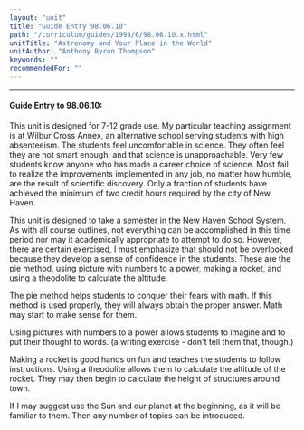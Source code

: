 ```yaml
---
layout: "unit"
title: "Guide Entry 98.06.10"
path: "/curriculum/guides/1998/6/98.06.10.x.html"
unitTitle: "Astronomy and Your Place in the World"
unitAuthor: "Anthony Byron Thompson"
keywords: ""
recommendedFor: ""
---
```

<body>
<hr/>
<h4>
Guide Entry to 98.06.10:
</h4>
<p>This unit is designed for 7-12 grade use.  My particular teaching assignment is at Wilbur Cross Annex, an alternative school serving students with high absenteeism.  The students feel uncomfortable in science.  They often feel they are not smart enough, and that science is unapproachable.  Very few students know anyone who has made a career choice of science.  Most fail to realize the improvements implemented in any job, no matter how humble, are the result of scientific discovery.  Only a fraction of students have achieved the minimum of two credit hours required by the city of New Haven.</p>
<p>
This unit is designed to take a semester in the New Haven School System.  As with all course outlines, not everything can be accomplished in this time period nor may it academically appropriate to attempt to do so.  However, there are certain exercised, I must emphasize that should not be overlooked because they develop a sense of confidence in the students.  These are the pie method, using picture with numbers to a power, making a rocket, and using a theodolite to calculate the altitude.
</p>
<p>
The pie method helps students to conquer their fears with math.  If this method is used properly, they will always obtain the proper answer.  Math may start to make sense for them.
</p>
<p>
Using pictures with numbers to a power allows students to imagine and to put their thought to words.  (a writing exercise - don't tell them that, though.)
</p>
<p>
Making a rocket is good hands on fun and teaches the students to follow instructions.  Using a theodolite allows them to calculate the altitude of the rocket.  They may then begin to calculate the height of structures around town.
</p>
<p>
If I may suggest use the Sun and our planet at the beginning, as it will be familiar to them.  Then any number of topics can be introduced.
</p>
</body>
